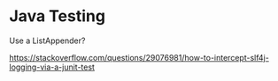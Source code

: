 # Java Testing

Use a ListAppender?

https://stackoverflow.com/questions/29076981/how-to-intercept-slf4j-logging-via-a-junit-test
